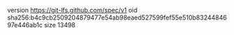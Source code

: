 version https://git-lfs.github.com/spec/v1
oid sha256:b4c9cb2509204879477e54ab98eaed527599fef55e510b8324484697e446ab1c
size 13498
